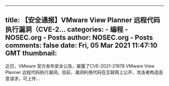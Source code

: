 
---
title: 【安全通报】VMware View Planner 远程代码执行漏洞（CVE-2...
categories: 
    - 编程
    - NOSEC.org - Posts
author: NOSEC.org - Posts
comments: false
date: Fri, 05 Mar 2021 11:47:10 GMT
thumbnail: 
---

<div>   
近日，VMware 官方发布安全公告，披露了CVE-2021-21978 VMware View Planner 远程代码执行漏洞。目前，漏洞利用代码在互联网上公开，攻击者构造恶意请求，可上传...  
</div>
            